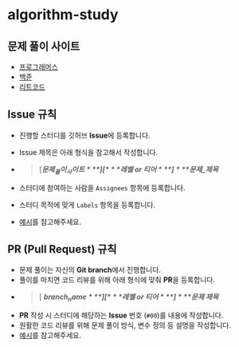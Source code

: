 # algorithm-study


## 문제 풀이 사이트

- [프로그래머스](https://programmers.co.kr/learn/challenges)
- [백준](https://www.acmicpc.net/problemset)
- [리트코드](https://leetcode.com/problemset/all/)


## Issue 규칙

- 진행할 스터디를 깃허브 **Issue**에 등록합니다.

- Issue 제목은 아래 형식을 참고해서 작성합니다.
- >[***$문제_풀이_사이트***][***$레벨 or $티어***] ***$문제_제목***
- 스터디에 참여하는 사람을 `Assignees` 항목에 등록합니다.
- 스터디 목적에 맞게 `Labels` 항목을 등록합니다.
- [예시](https://github.com/ASak1104/algorithm-study/issues/4)를 참고해주세요.


## PR (Pull Request) 규칙

- 문제 풀이는 자신의 **Git branch**에서 진행합니다. 
- 풀이를 마치면 코드 리뷰를 위해 아래 형식에 맞춰 **PR**을 등록합니다.
- >[ ***$branch_name*** ][ ***$레벨 or $티어*** ] ***$문제 제목***
- **PR** 작성 시 스터디에 해당하는 **Issue** 번호 (`#00`)를 내용에 작성합니다.
- 원활한 코드 리뷰를 위해 문제 풀이 방식, 변수 정의 등 설명을 작성합니다. 
- [예시](https://github.com/ASak1104/algorithm-study/pull/6)를 참고해주세요.